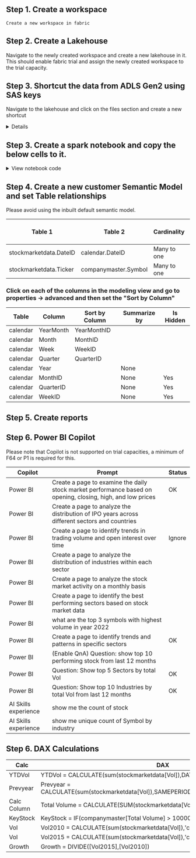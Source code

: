 

## Step 1. Create  a workspace
    Create a new workspace in fabric
## Step 2. Create  a Lakehouse
  Navigate to the newly created workspace and create a new lakehouse in it.
  This should enable fabric trial and assign the newly created workspace to the trial capacity.

## Step 3. Shortcut the data from ADLS Gen2 using SAS keys
Navigate to the lakehouse and click on the files section and create a new shortcut


<details>
  

### Shortcut ADLS Gen2


|Setting|Value|
|--|--|
|URL|```https://publicdatamsdndatalake.dfs.core.windows.net/dataset```|
|Connection|Create new connection|
|Connection name|```publicdatastockmarket```|
|Authentication Kind|Shared Access Signature (SAS)|
|SAS token|```sp=rle&st=2024-02-28T15:36:24Z&se=2025-12-31T23:36:24Z&spr=https&sv=2022-11-02&sr=c&sig=D09gESF9Cd0jObLDKSLO%2F1RA1JJGXMlf1W865YDNm1o%3D```|

### Shortcut ADLS Gen2 dataset

Add a check box - remove below section
Navigate and browse shortcuts to view files



|Setting|Value|
|--|--|
|Shortcut Name|dataset|
|URL|```https://publicdatamsdndatalake.dfs.core.windows.net```|
|Sub Path|/dataset|

### Source file statistics

|Table|Source File Count|Source File Size|Source Row Count| Source|
|--|--:|--:|--:|--|
|calendar|1|1.48 mb|20,088|  Calendar data in CSV format |
|companymaster|3|< 1mb|7,175|Downloaded from https://www.nasdaq.com/market-activity/stocks/screener |
|stockmarketdata|8672|1.3 gb| 19,359,931|Downloaded from https://stooq.com/db/h/  Daily US ASCII - Until July 19 2024|

</details>

## Step 3. Create a spark notebook and copy the below cells to it.
<details>

  <summary>View notebook code</summary>

```
%%sql
DROP TABLE IF EXISTS  csv_calendar;
CREATE TABLE  csv_calendar
(
SQLDate      STRING,
DateID       INT,
WeekID       INT,
Week         STRING,
QuarterID    INT,
Quarter1     STRING,
MonthID      INT,
Month1       STRING,
YearMonthID  INT,
YearMonth    STRING,
WeekDayID    INT,
WeekDay1     STRING,
Year1        INT
) 
USING csv OPTIONS (path "Files/dataset/stockmarket/calendar/calendar.csv", header "true");

DROP TABLE IF EXISTS  csv_companymaster;
CREATE TABLE  csv_companymaster
 (
Symbol        STRING,
Name          STRING,
LastSale      STRING,
NetChange     STRING,
PercentChange STRING,
MarketCap     STRING,
Country       STRING,
IPOYear       STRING,
Volume        STRING,
Sector        STRING,
Industry      STRING
) 
USING csv OPTIONS (path "Files/dataset/stockmarket/companymaster/*.csv",    header "true");

DROP TABLE IF EXISTS  csv_stockmarketdata;
CREATE TABLE  csv_stockmarketdata
 (
    Ticker	     STRING,
    Per          STRING,
    Date         INT,
    Time         STRING,
    Open         DECIMAL(10,4),
    High         DECIMAL(10,4),
    Low          DECIMAL(10,4),
    Close        DECIMAL(10,4),
    Vol          INT,
    OpenInt      INT
) 
USING csv OPTIONS (path "Files/dataset/stockmarket/stockmarketdata/*/*",    header "true")

```

```
%%pyspark
resultsDFcalendar=spark.sql("SELECT CAST(SQLDate as DATE) as SQLDate ,DateID,WeekID,Week,QuarterID,Quarter1 as Quarter,MonthID,Month1 as Month,YearMonthID,YearMonth,WeekDayID,WeekDay1 as WeekDay,Year1 as Year FROM csv_calendar WHERE DateID >= 20000101")
resultsDFcalendar.write.format("delta").mode("overwrite").option("overwriteSchema", "true").save("Tables/calendar")

resultsDFcompanymaster=spark.sql("SELECT Symbol,Name,Country,IPOYear,Sector,Industry,LEFT(Symbol,1) as SymbolStartWith  FROM csv_companymaster")
resultsDFcompanymaster.write.format("delta").mode("overwrite").option("overwriteSchema", "true").save("Tables/companymaster")

resultsDFstockmarketdata=spark.sql("SELECT REPLACE(Ticker,'.US','') as Ticker,Date as DateID,Open,High,Low,Close,Vol,OpenInt FROM csv_stockmarketdata  WHERE Date >= 20000101 AND REPLACE(Ticker,'.US','') IN (SELECT Symbol FROM csv_companymaster)")
resultsDFstockmarketdata.write.format("delta").mode("overwrite").option("overwriteSchema", "true").save("Tables/stockmarketdata")
```

```
%%sql
DROP TABLE IF EXISTS  csv_calendar;
DROP TABLE IF EXISTS  csv_companymaster;
DROP TABLE IF EXISTS  csv_stockmarketdata;
```
</details>


## Step 4. Create a new customer Semantic Model and set Table relationships

Please avoid using the inbuilt default semantic model.

|Table 1|Table 2|Cardinality|Cross-filter direction|Make this relationship acitve|
|--|--|--|--|--|
|stockmarketdata.DateID|calendar.DateID|Many to one|Single|Yes|
|stockmarketdata.Ticker|companymaster.Symbol|Many to one|Single|Yes|


### Click on each of the columns in the modeling view and go to properties -> advanced and then set the "Sort by Column"

|Table |Column |Sort by Column|Summarize by| Is Hidden |
|--|--|--|--|--|
|calendar|YearMonth|YearMonthID|
|calendar|Month|MonthID|
|calendar|Week|WeekID|
|calendar|Quarter|QuarterID|
|calendar|Year|| None|
|calendar|MonthID|| None|Yes|
|calendar|QuarterID|| None|Yes|
|calendar|WeekID|| None|Yes|



## Step 5. Create reports



## Step 6. Power BI Copilot 

Please note that Copilot is not supported on trial capacities, a minimum of F64 or P1 is required for this.

|Copilot| Prompt|Status|
|--|--|--|
|Power BI|Create a page to examine the daily stock market performance based on opening, closing, high, and low prices|OK|
|Power BI|Create a page to analyze the distribution of IPO years across different sectors and countries|
|Power BI|Create a page to identify trends in trading volume and open interest over time|Ignore|
|Power BI|Create a page to analyze the distribution of industries within each sector|
|Power BI|Create a page to analyze the stock market activity on a monthly basis|
|Power BI|Create a page to identify the best performing sectors based on stock market data|
|Power BI|what are the top 3 symbols with highest volume in year 2022|
|Power BI|Create a page to identify trends and patterns in specific sectors|OK|
|Power BI|(Enable QnA) Question: show top 10 performing stock from last 12 months|
|Power BI|Question: Show top 5 Sectors by total Vol |OK|
|Power BI|Question: Show top 10 Industries by total Vol from last 12 months |OK|
|AI Skills experience| show me the count of stock |
|AI Skills experience| show me unique count of Symbol by industry |



## Step 6. DAX Calculations

|Calc| DAX|
|--|--|
|YTDVol|YTDVol = CALCULATE(sum(stockmarketdata[Vol]),DATESYTD('calendar'[SQLDate]))|
|Prevyear|Prevyear = CALCULATE(sum(stockmarketdata[Vol]),SAMEPERIODLASTYEAR('calendar'[SQLDate]))|
| Calc Column|Total Volume = CALCULATE(SUM(stockmarketdata[Vol]))|
|KeyStock|KeyStock = IF(companymaster[Total Volume] > 10000,"Yes","No")
|Vol|Vol2010 = CALCULATE(sum(stockmarketdata[Vol]),'calendar'[Year] = 2010)
|Vol|Vol2015 = CALCULATE(sum(stockmarketdata[Vol]),'calendar'[Year] = 2015)
|Growth|Growth = DIVIDE([Vol2015],[Vol2010])



